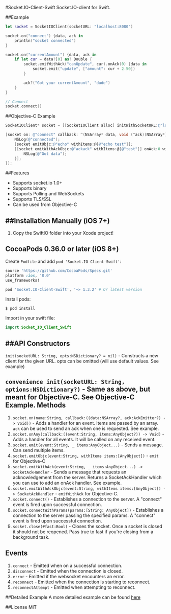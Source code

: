 #Socket.IO-Client-Swift
Socket.IO-client for Swift.

##Example
```swift
let socket = SocketIOClient(socketURL: "localhost:8080")

socket.on("connect") {data, ack in
    println("socket connected")
}

socket.on("currentAmount") {data, ack in
    if let cur = data?[0] as? Double {
        socket.emitWithAck("canUpdate", cur).onAck(0) {data in
            socket.emit("update", ["amount": cur + 2.50])
        }

        ack?("Got your currentAmount", "dude")
    }
}

// Connect
socket.connect()
```

##Objective-C Example
```objective-c
SocketIOClient* socket = [[SocketIOClient alloc] initWithSocketURL:@"localhost:8080" options:nil];

[socket on: @"connect" callback: ^(NSArray* data, void (^ack)(NSArray*)) {
    NSLog(@"connected");
    [socket emitObjc:@"echo" withItems:@[@"echo test"]];
    [[socket emitWithAckObjc:@"ackack" withItems:@[@"test"]] onAck:0 withCallback:^(NSArray* data) {
        NSLog(@"Got data");
    }];
}];

```

##Features
- Supports socket.io 1.0+
- Supports binary
- Supports Polling and WebSockets
- Supports TLS/SSL
- Can be used from Objective-C

##Installation
Manually (iOS 7+)
-----------------
1. Copy the SwiftIO folder into your Xcode project!

CocoaPods 0.36.0 or later (iOS 8+)
------------------
Create `Podfile` and add `pod 'Socket.IO-Client-Swift'`:

```ruby
source 'https://github.com/CocoaPods/Specs.git'
platform :ios, '8.0'
use_frameworks!

pod 'Socket.IO-Client-Swift', '~> 1.3.2' # Or latest version
```

Install pods:

```
$ pod install
```

Import in your swift file:

```swift
import Socket_IO_Client_Swift
```

##API
Constructors
-----------
`init(socketURL: String, opts:NSDictionary? = nil)` - Constructs a new client for the given URL. opts can be omitted (will use default values. See example)

`convenience init(socketURL: String, options:NSDictionary?)` - Same as above, but meant for Objective-C. See Objective-C Example.
Methods
-------
1. `socket.on(name:String, callback:((data:NSArray?, ack:AckEmitter?) -> Void))` - Adds a handler for an event. Items are passed by an array. `ack` can be used to send an ack when one is requested. See example.
2. `socket.onAny(callback:((event:String, items:AnyObject?)) -> Void)` - Adds a handler for all events. It will be called on any received event.
3. `socket.emit(event:String, _ items:AnyObject...)` - Sends a message. Can send multiple items.
4. `socket.emitObjc(event:String, withItems items:[AnyObject])` - `emit` for Objective-C
5. `socket.emitWithAck(event:String, _ items:AnyObject...) -> SocketAckHandler` - Sends a message that requests an acknowledgement from the server. Returns a SocketAckHandler which you can use to add an onAck handler. See example.
6. `socket.emitWithAckObjc(event:String, withItems items:[AnyObject]) -> SocketAckHandler` - `emitWithAck` for Objective-C.
7. `socket.connect()` - Establishes a connection to the server. A "connect" event is fired upon successful connection.
8. `socket.connectWithParams(params:[String: AnyObject])` - Establishes a connection to the server passing the specified params. A "connect" event is fired upon successful connection.
9. `socket.close(#fast:Bool)` - Closes the socket. Once a socket is closed it should not be reopened. Pass true to fast if you're closing from a background task.

Events
------
1. `connect` - Emitted when on a successful connection.
2. `disconnect` - Emitted when the connection is closed.
3. `error` - Emitted if the websocket encounters an error.
4. `reconnect` - Emitted when the connection is starting to reconnect.
5. `reconnectAttempt` - Emitted when attempting to reconnect.

##Detailed Example
A more detailed example can be found [here](https://github.com/nuclearace/socket.io-client-swift-example)

##License
MIT
